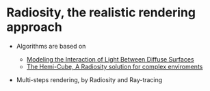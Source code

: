 # Radiosity, the realistic rendering approach
  - Algorithms are based on 
    - [Modeling the Interaction of Light Between Diffuse Surfaces](http://www.cs.rpi.edu/~cutler/classes/advancedgraphics/S07/lectures/goral.pdf)
    - [The Hemi-Cube, A Radiosity solution for complex enviroments](http://artis.imag.fr/~Cyril.Soler/DEA/IlluminationGlobale/Papers/p31-cohen.pdf)

  - Multi-steps rendering, by Radiosity and Ray-tracing
